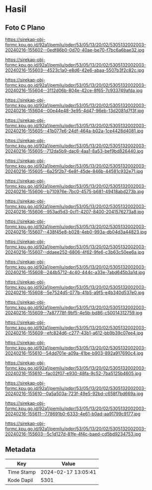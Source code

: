 # Hasil

## Foto C Plano

https://sirekap-obj-formc.kpu.go.id/92a1/pemilu/pdpr/53/05/13/20/02/5305132002003-20240216-155602--0edf86b0-0d70-40ae-be70-f7bc6a6bae32.jpg

https://sirekap-obj-formc.kpu.go.id/92a1/pemilu/pdpr/53/05/13/20/02/5305132002003-20240216-155603--4523c1a0-e8d6-42e6-abaa-5507b3f2c82c.jpg

https://sirekap-obj-formc.kpu.go.id/92a1/pemilu/pdpr/53/05/13/20/02/5305132002003-20240216-155604--3112d06b-804e-42ce-8f65-7c933749afda.jpg

https://sirekap-obj-formc.kpu.go.id/92a1/pemilu/pdpr/53/05/13/20/02/5305132002003-20240216-155604--00e44e48-3e95-4d47-96eb-13d2081d7f3f.jpg

https://sirekap-obj-formc.kpu.go.id/92a1/pemilu/pdpr/53/05/13/20/02/5305132002003-20240216-155605--41b077e6-24df-464a-b02a-1ce4428d4081.jpg

https://sirekap-obj-formc.kpu.go.id/92a1/pemilu/pdpr/53/05/13/20/02/5305132002003-20240216-155605--712da5b9-dac6-4aa1-8a53-bef9bd826440.jpg

https://sirekap-obj-formc.kpu.go.id/92a1/pemilu/pdpr/53/05/13/20/02/5305132002003-20240216-155605--6a25f2b7-6e8f-45de-846b-44581c932e71.jpg

https://sirekap-obj-formc.kpu.go.id/92a1/pemilu/pdpr/53/05/13/20/02/5305132002003-20240216-155606--b710976e-7bc0-4575-b681-49418abd273b.jpg

https://sirekap-obj-formc.kpu.go.id/92a1/pemilu/pdpr/53/05/13/20/02/5305132002003-20240216-155606--953ad5d3-0cf1-4207-8400-2041576273a8.jpg

https://sirekap-obj-formc.kpu.go.id/92a1/pemilu/pdpr/53/05/13/20/02/5305132002003-20240216-155607--438f45e8-b028-4eb0-993a-db04d3a44823.jpg

https://sirekap-obj-formc.kpu.go.id/92a1/pemilu/pdpr/53/05/13/20/02/5305132002003-20240216-155607--ddaee252-6806-4f62-9fe6-c3b63c50ee6a.jpg

https://sirekap-obj-formc.kpu.go.id/92a1/pemilu/pdpr/53/05/13/20/02/5305132002003-20240216-155608--244b5712-4c40-444c-a33e-7abd645b3a1d.jpg

https://sirekap-obj-formc.kpu.go.id/92a1/pemilu/pdpr/53/05/13/20/02/5305132002003-20240216-155608--5e7524d5-077b-41b5-a9f5-e4b340d537e0.jpg

https://sirekap-obj-formc.kpu.go.id/92a1/pemilu/pdpr/53/05/13/20/02/5305132002003-20240216-155609--7a87778f-9bf5-4e5b-bd86-c50014312759.jpg

https://sirekap-obj-formc.kpu.go.id/92a1/pemilu/pdpr/53/05/13/20/02/5305132002003-20240216-155609--efc824d6-c277-43b1-a612-bb9b39c07ee4.jpg

https://sirekap-obj-formc.kpu.go.id/92a1/pemilu/pdpr/53/05/13/20/02/5305132002003-20240216-155610--54dd701e-a09a-41be-b903-892a917690c4.jpg

https://sirekap-obj-formc.kpu.go.id/92a1/pemilu/pdpr/53/05/13/20/02/5305132002003-20240216-155610--fac02f07-e930-48fa-9c52-7ba5125b4605.jpg

https://sirekap-obj-formc.kpu.go.id/92a1/pemilu/pdpr/53/05/13/20/02/5305132002003-20240216-155610--0a5a503a-723f-49e5-92bd-c658f7bd669a.jpg

https://sirekap-obj-formc.kpu.go.id/92a1/pemilu/pdpr/53/05/13/20/02/5305132002003-20240216-155611--778691b0-6333-4e61-b0ad-aa91799c9177.jpg

https://sirekap-obj-formc.kpu.go.id/92a1/pemilu/pdpr/53/05/13/20/02/5305132002003-20240216-155603--5c1d127d-81fe-4f4c-baed-cd5bd9234753.jpg


## Metadata

| Key        | Value               |
| ---------- | ------------------- |
| Time Stamp | 2024-02-17 13:05:41 |
| Kode Dapil | 5301                |



